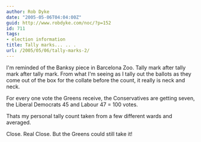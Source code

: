 ```yaml
---
author: Rob Dyke
date: "2005-05-06T04:04:00Z"
guid: http://www.robdyke.com/noc/?p=152
id: 711
tags:
- election information
title: Tally marks... .. .
url: /2005/05/06/tally-marks-2/
---
```

I'm reminded of the Banksy piece in Barcelona Zoo. Tally mark after tally mark after tally mark. From what I'm seeing as I tally out the ballots as they come out of the box for the collate before the count, it really is neck and neck.

For every one vote the Greens receive, the Conservatives are getting seven, the Liberal Democrats 45 and Labour 47 = 100 votes.

Thats my personal tally count taken from a few different wards and averaged.

Close. Real Close. But the Greens could still take it!